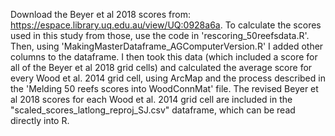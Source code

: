 Download the Beyer et al 2018 scores from: https://espace.library.uq.edu.au/view/UQ:0928a6a.
To calculate the scores used in this study from those, use the code in 'rescoring_50reefsdata.R'.
Then, using 'MakingMasterDataframe_AGComputerVersion.R' I added other columns to the dataframe.
I then took this data (which included a score for all of the Beyer et al 2018 grid cells) and calculated the average score for every Wood et al. 2014 grid cell, using ArcMap and the process described in the 'Melding 50 reefs scores into WoodConnMat' file.
The revised Beyer et al 2018 scores for each Wood et al. 2014 grid cell are included in the "scaled_scores_latlong_reproj_SJ.csv" dataframe, which can be read directly into R.
